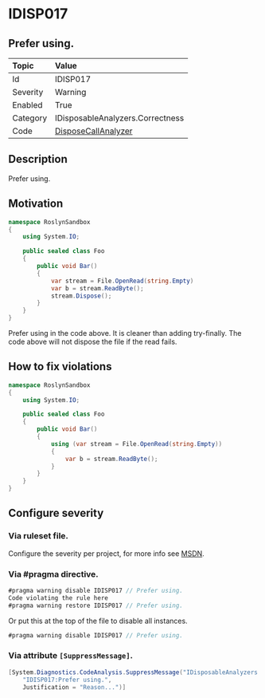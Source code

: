 # IDISP017
## Prefer using.

| Topic    | Value
| :--      | :-- |
| Id       | IDISP017
| Severity | Warning
| Enabled  | True
| Category | IDisposableAnalyzers.Correctness
| Code     | [DisposeCallAnalyzer]([DisposeCallAnalyzer](https://github.com/DotNetAnalyzers/IDisposableAnalyzers/blob/master/IDisposableAnalyzers/Analyzers/DisposeCallAnalyzer.cs))

## Description

Prefer using.

## Motivation

```cs
namespace RoslynSandbox
{
    using System.IO;

    public sealed class Foo
    {
        public void Bar()
        {
            var stream = File.OpenRead(string.Empty)
            var b = stream.ReadByte();
            stream.Dispose();
        }
    }
}
```

Prefer using in the code above. It is cleaner than adding try-finally. The code above will not dispose the file if the read fails.

## How to fix violations

```cs
namespace RoslynSandbox
{
    using System.IO;

    public sealed class Foo
    {
        public void Bar()
        {
            using (var stream = File.OpenRead(string.Empty))
            {
                var b = stream.ReadByte();
            }
        }
    }
}
```

<!-- start generated config severity -->
## Configure severity

### Via ruleset file.

Configure the severity per project, for more info see [MSDN](https://msdn.microsoft.com/en-us/library/dd264949.aspx).

### Via #pragma directive.
```C#
#pragma warning disable IDISP017 // Prefer using.
Code violating the rule here
#pragma warning restore IDISP017 // Prefer using.
```

Or put this at the top of the file to disable all instances.
```C#
#pragma warning disable IDISP017 // Prefer using.
```

### Via attribute `[SuppressMessage]`.

```C#
[System.Diagnostics.CodeAnalysis.SuppressMessage("IDisposableAnalyzers.Correctness", 
    "IDISP017:Prefer using.", 
    Justification = "Reason...")]
```
<!-- end generated config severity -->